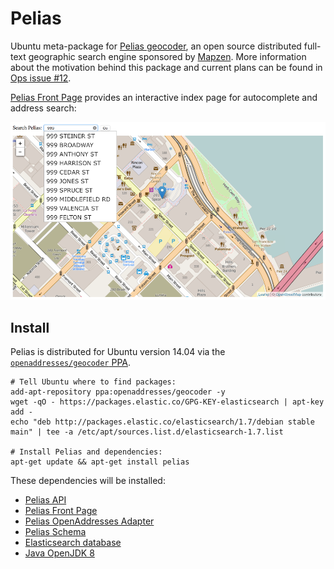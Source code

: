 Pelias
======

Ubuntu meta-package for [Pelias geocoder](https://github.com/pelias),
an open source distributed full-text geographic search engine sponsored
by [Mapzen](http://mapzen.com). More information about the motivation
behind this package and current plans can be found in
[Ops issue #12](https://github.com/openaddresses/openaddresses-ops/issues/12).

[Pelias Front Page](https://github.com/openaddresses/pelias-frontpage-ubuntu-xenial)
provides an interactive index page for autocomplete and address search:

![pelias-frontpage screen shot](pelias.png)

Install
-------

Pelias is distributed for Ubuntu version 14.04 via the
[`openaddresses/geocoder` PPA](https://launchpad.net/~openaddresses/+archive/ubuntu/geocoder).

    # Tell Ubuntu where to find packages:
    add-apt-repository ppa:openaddresses/geocoder -y
    wget -qO - https://packages.elastic.co/GPG-KEY-elasticsearch | apt-key add -
    echo "deb http://packages.elastic.co/elasticsearch/1.7/debian stable main" | tee -a /etc/apt/sources.list.d/elasticsearch-1.7.list
    
    # Install Pelias and dependencies:
    apt-get update && apt-get install pelias

These dependencies will be installed:

* [Pelias API](https://github.com/openaddresses/pelias-api-ubuntu-xenial)
* [Pelias Front Page](https://github.com/openaddresses/pelias-frontpage-ubuntu-xenial)
* [Pelias OpenAddresses Adapter](https://github.com/openaddresses/pelias-openaddresses-ubuntu-xenial)
* [Pelias Schema](https://github.com/openaddresses/pelias-schema-ubuntu-xenial)
* [Elasticsearch database](https://www.elastic.co/products/elasticsearch)
* [Java OpenJDK 8](http://openjdk.java.net)
